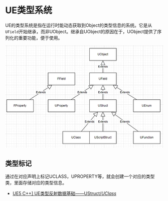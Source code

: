 # UE类型系统

​	UE的类型系统是指在运行时能动态获取到Object的类型信息的系统。它是从`UField`开始继承，而非UObject。继承自UObject的原因在于，UObject提供了序列化的重要功能，便于使用。

![image-20240202144414469](./assets/image-20240202144414469.png)

## 类型标记

​	通过在对应声明上标记UCLASS，UPROPERTY等，就会创建一个对应的类型类，里面存储对应的类型信息。



* [UE5 C++\] UE类型反射数据基础——UStruct/*UClass*](https://www.bilibili.com/video/BV1Fp4y1K7zK/?spm_id_from=333.337.search-card.all.click)

